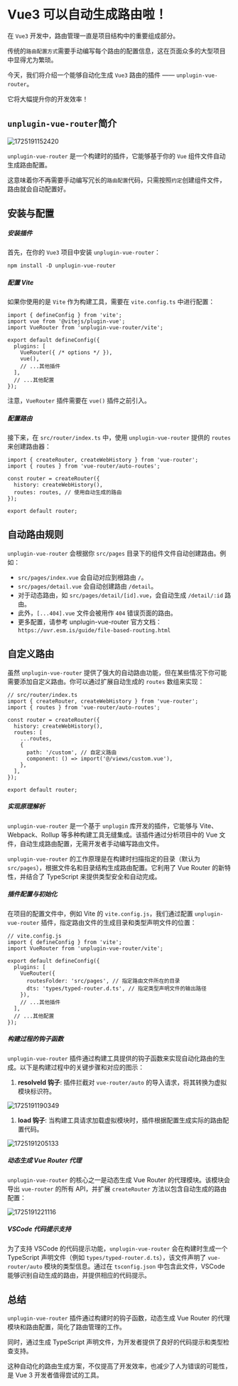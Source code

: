 # Vue3 可以自动生成路由啦！

在 `Vue3` 开发中，路由管理一直是项目结构中的重要组成部分。

传统的`路由配置方式`需要手动编写每个路由的配置信息，这在页面众多的大型项目中显得尤为繁琐。

今天，我们将介绍一个能够自动化生成 `Vue3` 路由的插件 —— `unplugin-vue-router`。

它将大幅提升你的开发效率！

## **`unplugin-vue-router`简介**

![1725191152420](C:\Users\Administrator\AppData\Roaming\Typora\typora-user-images\1725191152420.png)

`unplugin-vue-router` 是一个构建时的插件，它能够基于你的 `Vue` 组件文件自动生成路由配置。

这意味着你不再需要手动编写冗长的`路由配置`代码，只需按照`约定`创建组件文件，路由就会自动配置好。

## **安装与配置**

##### **安装插件**

首先，在你的 `Vue3` 项目中安装 `unplugin-vue-router`：

```
npm install -D unplugin-vue-router
```

##### **配置 Vite**

如果你使用的是 `Vite` 作为构建工具，需要在 `vite.config.ts` 中进行配置：

```
import { defineConfig } from 'vite';
import vue from '@vitejs/plugin-vue';
import VueRouter from 'unplugin-vue-router/vite';

export default defineConfig({
  plugins: [
    VueRouter({ /* options */ }),
    vue(),
    // ...其他插件
  ],
  // ...其他配置
});
```

注意，`VueRouter` 插件需要在 `vue()` 插件之前引入。

##### **配置路由**

接下来，在 `src/router/index.ts` 中，使用 `unplugin-vue-router` 提供的 `routes` 来创建路由器：

```
import { createRouter, createWebHistory } from 'vue-router';
import { routes } from 'vue-router/auto-routes';

const router = createRouter({
  history: createWebHistory(),
  routes: routes, // 使用自动生成的路由
});

export default router;
```

## **自动路由规则**

`unplugin-vue-router` 会根据你 `src/pages` 目录下的组件文件自动创建路由。例如：

- `src/pages/index.vue` 会自动对应到根路由 `/`。
- `src/pages/detail.vue` 会自动创建路由 `/detail`。
- 对于动态路由，如 `src/pages/detail/[id].vue`，会自动生成 `/detail/:id` 路由。
- 此外，`[...404].vue` 文件会被用作 `404` 错误页面的路由。
- 更多配置，请参考 unplugin-vue-router 官方文档：`https://uvr.esm.is/guide/file-based-routing.html`

## **自定义路由**

虽然 `unplugin-vue-router` 提供了强大的自动路由功能，但在某些情况下你可能需要添加自定义路由。你可以通过扩展自动生成的 `routes` 数组来实现：

```
// src/router/index.ts
import { createRouter, createWebHistory } from 'vue-router';
import { routes } from 'vue-router/auto-routes';

const router = createRouter({
  history: createWebHistory(),
  routes: [
    ...routes,
    {
      path: '/custom', // 自定义路由
      component: () => import('@/views/custom.vue'),
    },
  ],
});

export default router;
```

##### **实现原理解析**

`unplugin-vue-router` 是一个基于 `unplugin` 库开发的插件，它能够与 Vite、Webpack、Rollup 等多种构建工具无缝集成。该插件通过分析项目中的 Vue 文件，自动生成路由配置，无需开发者手动编写路由文件。

`unplugin-vue-router` 的工作原理是在构建时扫描指定的目录（默认为 `src/pages`），根据文件名和目录结构生成路由配置。它利用了 Vue Router 的新特性，并结合了 TypeScript 来提供类型安全和自动完成。

##### **插件配置与初始化**

在项目的配置文件中，例如 Vite 的 `vite.config.js`，我们通过配置 `unplugin-vue-router` 插件，指定路由文件的生成目录和类型声明文件的位置：

```
// vite.config.js
import { defineConfig } from 'vite';
import VueRouter from 'unplugin-vue-router/vite';

export default defineConfig({
  plugins: [
    VueRouter({
      routesFolder: 'src/pages', // 指定路由文件所在的目录
      dts: 'types/typed-router.d.ts', // 指定类型声明文件的输出路径
    }),
    // ...其他插件
  ],
  // ...其他配置
});
```

##### **构建过程的钩子函数**

`unplugin-vue-router` 插件通过构建工具提供的钩子函数来实现自动化路由的生成。以下是构建过程中的关键步骤和对应的图示：

1. **resolveId 钩子**: 插件拦截对 `vue-router/auto` 的导入请求，将其转换为虚拟模块标识符。

![1725191190349](C:\Users\Administrator\AppData\Roaming\Typora\typora-user-images\1725191190349.png)

1. **load 钩子**: 当构建工具请求加载虚拟模块时，插件根据配置生成实际的路由配置代码。

![1725191205133](C:\Users\Administrator\AppData\Roaming\Typora\typora-user-images\1725191205133.png)

##### **动态生成 Vue Router 代理**

`unplugin-vue-router` 的核心之一是动态生成 Vue Router 的代理模块。该模块会导出 `vue-router` 的所有 API，并扩展 `createRouter` 方法以包含自动生成的路由配置：

![1725191221116](C:\Users\Administrator\AppData\Roaming\Typora\typora-user-images\1725191221116.png)

##### **VSCode 代码提示支持**

为了支持 VSCode 的代码提示功能，`unplugin-vue-router` 会在构建时生成一个 TypeScript 声明文件（例如 `types/typed-router.d.ts`），该文件声明了 `vue-router/auto` 模块的类型信息。通过在 `tsconfig.json` 中包含此文件，VSCode 能够识别自动生成的路由，并提供相应的代码提示。

## **总结**

`unplugin-vue-router` 插件通过构建时的钩子函数，动态生成 Vue Router 的代理模块和路由配置，简化了路由管理的工作。

同时，通过生成 TypeScript 声明文件，为开发者提供了良好的代码提示和类型检查支持。

这种自动化的路由生成方案，不仅提高了开发效率，也减少了人为错误的可能性，是 Vue 3 开发者值得尝试的工具。